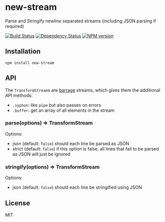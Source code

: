 # new-stream

Parse and Stringify newline separated streams (including JSON parsing if required)

[![Build Status](https://img.shields.io/travis/ForbesLindesay/new-stream/master.svg)](https://travis-ci.org/ForbesLindesay/new-stream)
[![Dependency Status](https://img.shields.io/david/ForbesLindesay/new-stream.svg)](https://david-dm.org/ForbesLindesay/new-stream)
[![NPM version](https://img.shields.io/npm/v/new-stream.svg)](https://www.npmjs.com/package/new-stream)

## Installation

    npm install new-stream

## API

The `TransformStream`s are [barrage](https://github.com/ForbesLindesay/barrage) streams, which gives them the additional API methods:

 - `.syphon`: like `pipe` but also passes on errors
 - `.buffer`: get an array of all elements in the stream

### parse(options) => TransformStream

Options:

 - json (default: `false`) should each line be parsed as JSON
 - strict (default: `false`) if this option is false, all lines that fail to be parsed as JSON will just be ignored

### stringify(options) => TransformStream

Options:

 - json (default: `false`) should each line be stringified using JSON

## License

  MIT